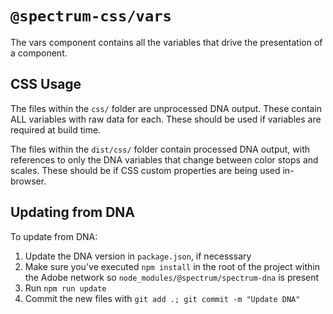 # `@spectrum-css/vars`

The vars component contains all the variables that drive the presentation of a component.

## CSS Usage

The files within the `css/` folder are unprocessed DNA output. These contain ALL variables with raw data for each. These should be used if variables are required at build time.

The files within the `dist/css/` folder contain processed DNA output, with references to only the DNA variables that change between color stops and scales. These should be if CSS custom properties are being used in-browser.

## Updating from DNA

To update from DNA:

1. Update the DNA version in `package.json`, if necesssary
1. Make sure you've executed `npm install` in the root of the project within the Adobe network so `node_modules/@spectrum/spectrum-dna` is present
1. Run `npm run update`
1. Commit the new files with `git add .; git commit -m "Update DNA"`
